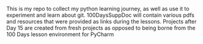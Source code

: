 This is my repo to collect my python learning journey, as well as use it to experiment and learn about git.
100DaysSuppDoc will contain various pdfs and resources that were provided as links during the lessons.
Projects after Day 15 are created from fresh projects as opposed to being borne from the 100 Days lesson environment for PyCharm
